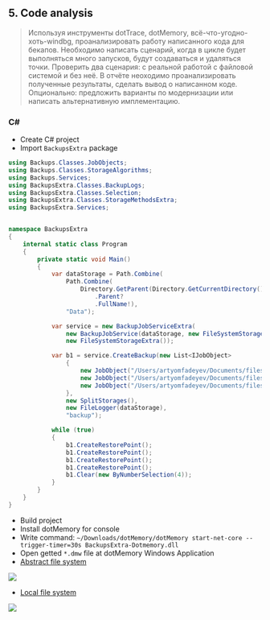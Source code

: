 ## 5. Code analysis

> Используя инструменты dotTrace, dotMemory, всё-что-угодно-хоть-windbg, проанализировать работу написанного кода для бекапов. Необходимо написать сценарий, когда в цикле будет выполняться много запусков, будут создаваться и удаляться точки. Проверить два сценария: с реальной работой с файловой системой и без неё. В отчёте неоходимо проанализировать полученные результаты, сделать вывод о написанном коде. Опционально: предложить варианты по модернизации или написать альтернативную имплементацию.

### C#

- Create C# project
- Import `BackupsExtra` package
```C#
using Backups.Classes.JobObjects;
using Backups.Classes.StorageAlgorithms;
using Backups.Services;
using BackupsExtra.Classes.BackupLogs;
using BackupsExtra.Classes.Selection;
using BackupsExtra.Classes.StorageMethodsExtra;
using BackupsExtra.Services;


namespace BackupsExtra
{
    internal static class Program
    {
        private static void Main()
        {
            var dataStorage = Path.Combine(
                Path.Combine(
                    Directory.GetParent(Directory.GetCurrentDirectory())?
                        .Parent?
                        .FullName!),
                "Data");

            var service = new BackupJobServiceExtra(
                new BackupJobService(dataStorage, new FileSystemStorageExtra()),
                new FileSystemStorageExtra());

            var b1 = service.CreateBackup(new List<IJobObject>
                {
                    new JobObject("/Users/artyomfadeyev/Documents/files/1.png"),
                    new JobObject("/Users/artyomfadeyev/Documents/files/2.png"),
                    new JobObject("/Users/artyomfadeyev/Documents/files/3.png"),
                },
                new SplitStorages(),
                new FileLogger(dataStorage),
                "backup");

            while (true)
            {
                b1.CreateRestorePoint();
                b1.CreateRestorePoint();
                b1.CreateRestorePoint();
                b1.CreateRestorePoint();
                b1.Clear(new ByNumberSelection(4));
            }
        }
    }
}
```
- Build project
- Install dotMemory for console
- Write command: `~/Downloads/dotMemory/dotMemory start-net-core --trigger-timer=30s BackupsExtra-Dotmemory.dll`
- Open getted `*.dmw` file at dotMemory Windows Application
- [Abstract file system](https://i.ibb.co/yYr0csD/2.png)

![](https://i.ibb.co/yYr0csD/2.png)

- [Local file system](https://i.ibb.co/Kwjvv5x/1.png)

![](https://i.ibb.co/Kwjvv5x/1.png)

